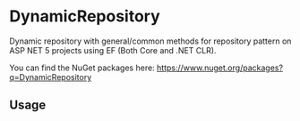 # DynamicRepository

Dynamic repository with general/common methods for repository pattern on ASP NET 5 projects using EF (Both Core and .NET CLR). 

You can find the NuGet packages here: https://www.nuget.org/packages?q=DynamicRepository

## Usage

